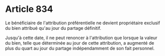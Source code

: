 # Article 834

Le bénéficiaire de l'attribution préférentielle ne devient propriétaire exclusif du bien attribué qu'au jour du partage définitif.

Jusqu'à cette date, il ne peut renoncer à l'attribution que lorsque la valeur du bien, telle que déterminée au jour de cette attribution, a augmenté de plus du quart au jour du partage indépendamment de son fait personnel.
